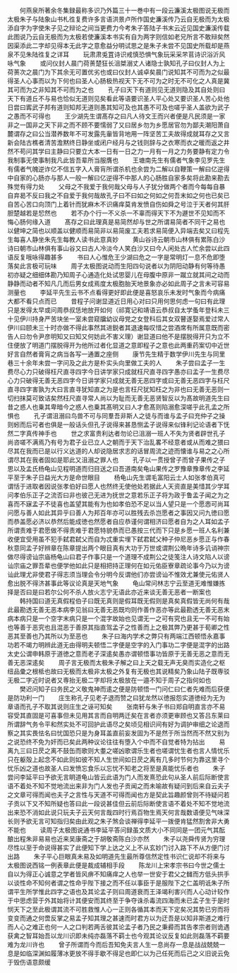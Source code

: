 <!-- { "loadSidebar": true } -->
　　何燕泉所著余冬集録最称多识乃外篇三十一巻中有一段云濂溪太极图说无极而太极朱子与陆象山书札徃复费许多言语洪景卢所作国史濂溪传乃云自无极而为太极添自字为字使朱子见之辩论之间当更费力今考朱子答陆子书末云近见国史濂溪传载此图说乃云自无极而为太极若使濂溪本书实有自为两字则信如老兄所言不敢辩矣然因渠添此二字却见得本无此字之意愈益分明试思之是朱子未尝不见国史所载却是燕泉不见朱陆徃复之详耳 
　　玩肃肃兎罝诗识戒慎恐惧气象玩采采芣苢诗识浴沂风咏气象 
　　或问仪封人晨门荷蒉楚狂长沮桀溺丈人诸隐士孰知孔子曰仪封人为上荷蒉次之晨门为下其余无可置优劣也或曰仪封人诚卓矣晨门说知其不可而为之似最得圣人心事而以为下何也曰圣人心肠极热视天下无不可为之时无不可化之人真是冀其可而为之非知其不可而为之也 
　　孔子曰天下有道则见无道则隐及其自处则曰天下有道丘不与易也恰似无道则见矣看此等语要识圣人平心处又要识圣人苦心处他日尝曰寗武子邦有道则知邦无道则愚其知可及也其愚不可及也嗟乎圣人盖欲为武子之愚而不可得也 
　　王少湖先生谓髙存之曰凡人待文王而兴者便是凡民须是一家非之一国非之天下非之而不顾不要懦弱了又曰居乡勿为乡愿居官勿为鄙夫潮阳萧自麓谓存之曰公当潜养数年不可发露先軰皆背地用一阵坚苦工夫故得成就耳存之又言新会陆古樵者清苦澹黙终日静坐或闭户经月与之钱则辞与之衣寒而衣之暖而返之井然不苟问其学曰主静曰只要立大本一日有一日之力一月有一月之力务要静有定力令我制事无使事制我凡此皆吾辈所当服膺也 
　　王塘南先生有儒者气象李见罗先生有儒者气魄逆诈亿不信五字入人膏肓所谓杀机也余尝为二解以自鞭策一解曰亿逆得中自家的心肠亦与那人一般一解曰亿逆得不中那人的心肠胜自家多矣将此勘来勘去殊觉有得力处 
　　父母之不我爱于我何哉父母与人子犹分做两个者而今每每自暴自弃曷不反曰我之不自爱于我何哉故孔子曰不曰如之何如之何吾末如之何也已矣已自苦心苦口向顶门上着针而犹麻木不识痛痒莫肯发愤自伤如舜之号泣于天者何其肝胆楚越若是恝然也 
　　若不办个行一不义杀一不辜而得天下不为遯世不见知而不悔心肠何缘入道 
　　髙存之曰此理真是易简然却与世之所谓易简者不同干之易也以健坤之简也以顺盖以健顺而易简非以易简废工夫若求易简便入异端去矣又曰程先生每喜人静坐朱先生每教人读书此意真妙 
　　黄山谷诗云朝市山林俱有累陈白沙诗曰朝市山林俱有事山谷又曰古人冷淡今人笑白沙又曰今人闲处古人忙余尝以此四语反复哦咏得趣甚多 
　　书曰人心惟危王少湖曰危之一字是常明灯一息不危即堕落矣此言极可玩味 
　　周子太极图说动而生阳四句说者以为阴阳动静有何等待愚初亦疑之细细体勘乃知周子心通造化处试思婴儿在母腹中原非一蹴立就其间之动而静静而动者不知凡几而后男女成焉度太极胞胎天地景象亦必如此周子之言未可容易测量也 
　　李延平先生云书不点看得更好即此便是喜怒哀乐未发时气象而今病痛大都不看只点而已 
　　昔程子问谢显道近日用心对曰只用何思何虑一句曰有此理只是发得太早或问周恭叔恁地放开如何（祁寛记和靖语云恭叔自太学蚤年登科未三十见伊川持身严苦块坐一室未尝窥牖幼议母党之女登科后其女双瞽遂娶焉爱过常人伊川曰颐未三十时亦做不得此事然其进鋭者其退速每叹惜之尝酒席有所属意既而密告人曰勿令尹彦明知又曰知又何妨此不害义理）谢显道曰他不是摆脱得开只为立不住便放了明道门摆脱得开为他所过者化显道之意即程子之意也此两重药案切中近世好言自然者膏肓之病当各写一通置之座侧 
　　康节先生精于数学伊川先生与同里巷三十余年未尝一字问及之此方是朴实头向里做工夫的人 
　　朱子尝曰孟子一生费尽心力只破得枉尺直寻四字今日讲学家只成就枉尺直寻四字愚亦曰孟子一生费尽心力只破得无善无恶四字今日讲学家只成就无善无恶四字或曰无善无恶四字与枉尺直寻四字害孰为大曰言直寻犹知直之为是也言枉尺犹知枉之为非也曰无善无恶则一切扫抹莫可致诘矣然枉尺直寻常人尚以为耻而无善无恶贤智反以为髙故明道先生曰昔之惑人也乗其卑暗今之惑人也乗其髙明又曰人才愈髙则陷溺愈深嗟乎此孔孟之所惧也 
　　孔子谓沮溺曰鸟兽不可与同羣吾非斯人之徒与而谁与孟子曰充仲子之操则蚓而后可者也俱是一般话头但孔子说得来甚恳恻孟子说得来似锋利记论语者下怃然二字真传神手也 
　　世之求富贵利达者勿论已沮溺一班人不失为贤者辟世孔子尚咨嗟不满焉乃有号为君子业已立人之朝而于天下治乱畧不经意者或从而难之猥曰尽其在我而已是以行义达道的人却说隐居求志的话冒周流之迹而懐谁与易之之心所谓尽其在我者固如是耶此又沮溺之罪人也 
　　孔子以一贯授曾子而曾子果传之子思以及孟氏杨龟山见程明道而归目送之曰吾道南矣龟山果传之罗豫章豫章传之李延平至于朱子日益光大方是命世眼目 
　　杨龟山先生谓毛富阳云士人如张孝伯真可谓恬于进取者因说张孝伯好曰愿人也然终无使他处若据此人天资直是美惜其少学耳问孝伯乐正子之流否曰非也彼己无进为抚世之意若乐正子将为政于鲁孟子闻之为之喜而不寐孟子不徒喜也盖望其能有为也如孝伯恐不足以当人望只是一个愿悫可尚耳问愿与善人如此其异乎曰善人为邦百年亦可以胜残去杀岂愿者之事因又问九徳曰愿而恭盖愿必济以恭然后能成徳也然愿者自应恭谨何谓相济曰愿者自为之人耳如孟子所谓责难于君愿做不得责难于君愿特貌恭而已愚按三代而下只是乡愿一班人名利兼收便宜受用虽不犯手弑君弑父而自为忒重实埋下弑君弑父种子仲尼恶乡愿正与作春秋意同孟子好辨章在陈章提出两个眼目真有大功于万世或谓荆公晩年诗多讥诮神宗做尽得谤讪宗庙杨龟山曰君子作事只是一个道理不成荆公之徒笺注人诗文陷人以谤讪宗庙之罪吾辈也便学他如此只是相把持正理何在如元佑臣寮章疏论事今乃以为谤讪此理尤非使君子得志须当理会令分明今反谓他们亦尝谤讪不惟效尤兼使元佑贤人愈出脱不得济甚事此等议论真是天地气象 
　　龟山常问林志宁云至道无难惟嫌拣择是否曰是曰若尔公何不杀人放火志宁无语此亦近来谈无善无恶者一断案也 
　　韩持国曰道无真假程伯子曰既无真则是假耳既无假则是真矣真假皆无尚何有哉此最勘透无善无恶本病李见翁曰无善无恶既均则作善作恶亦等此最勘透无善无恶末病本病只是一个空字末病只是一个混字故始也见谓无一之可有究也且无一不可有始也等善于恶究也且混恶于善原其指直驾孟子之性善而上之极其弊乃更甚于荀卿之性恶其至善也乃其所以为至恶也 
　　朱子曰海内学术之弊只有两端江西顿悟永嘉事功若不竭力明辨此道无由得明夫顿悟二字便是空字的入门事功二字便是混字的出路太史公谓申韩原于道徳之意而老子深逺矣愚亦谓顿悟事功皆原于无善无恶之意而无善无恶深逺矣 
　　周子言无极而太极朱子解之曰上天之载无声无臭而实造化之枢纽品彚之根柢也故曰无极而太极非太极之外复有无极也其说精矣乃象山陆子既専驳无极二字近时说者又専抬无极二字却将太极放在一邉不知于周子之指何如也 
　　樊迟问知子曰务民之义敬鬼神而逺之便是防顿悟一门问仁曰仁者先难而后获便是防功利一门 
　　庄生称孔子见老子退而赞之曰犹龙然以徳报怨实道徳经为无为章语而孔子不取其说则庄生之诬可知矣 
　　张南轩与朱子书曰郑自明直言亦不易容受其直固是可喜事但未见用其言而自明两迁矣在言者亦须更审顾也又答吕东莱曰所谓辞气务令平和然实处不可回护此语尽之矣顷见相识间有好为调护审细之论退而察之其实畏怯名曰忧国恐只是为身耳盖直前妄发固为不是然于所当然而不然又别为之说恐终不免为奸而已矣此两种议论往往有堕入个中而不自觉者特为拈出 
　　易离九三曰日昃之离不鼓缶而歌则大耋之嗟凶歌谓乐生者也嗟谓忧生者也言人情忧乐只在躯殻上起念不如此则如彼不知人生世间如日昃之离有几多时节何为靠这里寻个忧乐凶之道也故圣人曰发愤忘食乐以忘忧不知老之将至是真能忧乐者也 
　　朱子尝问李延平曰予欲无言眀道龟山皆云此语为门人而发熹恐此句从圣人前后际断使言语不着处不知不觉地流出来非为门人发也子贡闻之而未喻故有疑问到后来自云夫子之文章可得而闻也夫子之言性与天道不可得而闻也方是契此旨趣颜曾则不待疑问若子贡以下又不知所疑也答曰此一段说甚佳但云前后际断使言语不着处不知不觉地流出来恐不消如此说只玩夫子云天何言哉四时行焉百物生焉天何言哉数语便见气味深长则予欲无言可知指归矣由此观之朱子煞会谈禅得李延平一拨便肯猛然割舍非大勇不能也 
　　读周子太极图说通书李延平答问録虽文质大小不同同是一团元气其酝酿出程朱非易易也近来吴康斋之于胡敬斋陈白沙亦然 
　　朱子以尧舜传贤为穷理尽性以至于命说得甚实了此便知下学上达之义上不从玄妙门讨入路下不从方便门讨出路 
　　朱子平心巨眼真未易及如明道先生最所尊信然定性书识仁说却不将来与太极图说西铭一例表章此便是裁成辅相手段 
　　陈龙川上宋孝宗书曰今世之儒士自以为得正心诚意之学者皆风痹不知痛痒之人也举一世安于君父之雠而方低头拱手以谈性命不知何者谓之性命乎陛下接之而不任以事臣于是服陛下之仁盖明诋朱子所谓平生所学惟此四字之语也及其论孟子则曰周道衰而王泽竭利害兴而人心动计较作于中思虑营于外其始将计其便安而其终至于争夺诛杀毒流四海而未已孟子生于是时悯天下之至此极谓其流不可胜救惟人心一正则各循其本而天下定矣况其势已穷而将变变而通之何啻反掌之易孟子知其理之甚速而时君方以为迂吾是以知非斯道之难行而人心之难正也何一人之口判若两舌彼其论孟子者乃民之秉彛而其告孝宗者则诡遇获禽之智耳始吾以龙川识即未纯亦磊落不羁士也今观其论议反复如此则磊落不羁要难为龙川许也 
　　曾子所谓而今而后吾知免夫言人生一息尚存一息是战战兢兢一息是如临深渊如履薄冰更放不得手歇不得足也即仁以为己任死而后己之义旧说云免于毁伤语意颇缓 
